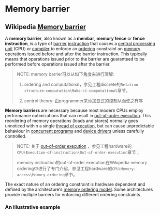 # Memory barrier



## Wikipedia [Memory barrier](https://infogalactic.com/info/Memory_barrier)

A **memory barrier**, also known as a **membar**, **memory fence** or **fence instruction**, is a type of [barrier](https://infogalactic.com/info/Barrier_(computer_science)) [instruction](https://infogalactic.com/info/Instruction_(computer_science)) that causes a [central processing unit](https://infogalactic.com/info/Central_processing_unit) (CPU) or [compiler](https://infogalactic.com/info/Compiler) to enforce an [ordering](https://infogalactic.com/info/Memory_ordering) constraint on [memory](https://infogalactic.com/info/Random-access_memory) operations issued before and after the barrier instruction. This typically means that operations issued prior to the barrier are guaranteed to be performed before operations issued after the barrier.

> NOTE: memory barrier可以从如下角度来进行理解:
>
> 1) ordering and computational，参见工程discrete的`Relation-structure-computation\Make-it-computational`章节。
>
> 2) control theory: 由programmer来添加显式的控制从而使之有序

**Memory barriers** are necessary because most modern CPUs employ performance optimizations that can result in [out-of-order execution](https://infogalactic.com/info/Out-of-order_execution). This reordering of memory operations (loads and stores) normally goes unnoticed within a single [thread of execution](https://infogalactic.com/info/Thread_(computer_science)), but can cause unpredictable behaviour in [concurrent programs](https://infogalactic.com/info/Concurrent_computing) and [device drivers](https://infogalactic.com/info/Device_driver) unless carefully controlled. 

> NOTE: 关于 [out-of-order execution](https://infogalactic.com/info/Out-of-order_execution) ，参见工程hardware的`CPU\Execution-of-instruction\Out-of-order-execution`章节；
>
> memory instruction的out-of-order execution在Wikipedia memory ordering中进行了专门介绍，参见工程hardware的`CPU\Memory-access\Memory-ordering`章节。

The exact nature of an ordering constraint is hardware dependent and defined by the architecture's [memory ordering model](https://infogalactic.com/info/Memory_model_(programming)). Some architectures provide multiple barriers for enforcing different ordering constraints.

### An illustrative example


